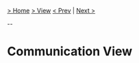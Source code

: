 [> Home](../../README.md)    [> View](../README.md)
[< Prev](../C4%20Models/README.md)  |  [Next >](../../README.md#resources)

-- 

# Communication View

